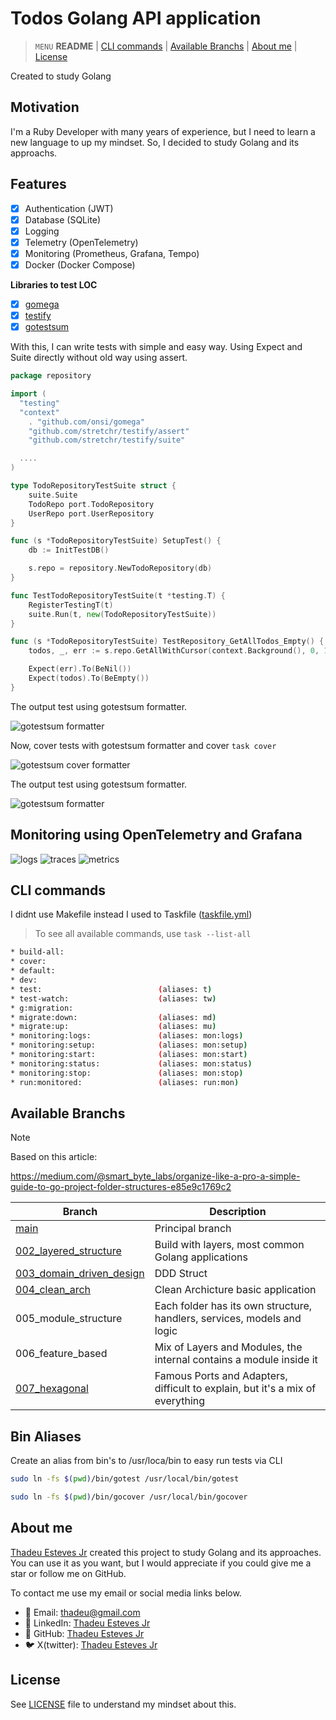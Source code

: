 # Todos Golang API application

> `MENU` **README** | [CLI commands](#cli-commands) | [Available Branchs](#available-branchs) | [About me](#about-me) | [License](#license)

Created to study Golang

## Motivation

I'm a Ruby Developer with many years of experience, but I need to learn a new language to up my mindset. So, I decided to study Golang and its approachs.

## Features

- [x] Authentication (JWT)
- [x] Database (SQLite)
- [x] Logging
- [x] Telemetry (OpenTelemetry)
- [x] Monitoring (Prometheus, Grafana, Tempo)
- [x] Docker (Docker Compose)

**Libraries to test LOC**

- [x] [gomega](https://github.com/onsi/gomega)
- [x] [testify](https://github.com/stretchr/testify)
- [x] [gotestsum](https://github.com/gotestyourself/gotestsum)

With this, I can write tests with simple and easy way. Using Expect and Suite directly without old way using assert.

```go
package repository

import (
  "testing"
  "context"
	. "github.com/onsi/gomega"
	"github.com/stretchr/testify/assert"
	"github.com/stretchr/testify/suite"

  ....
)

type TodoRepositoryTestSuite struct {
	suite.Suite
	TodoRepo port.TodoRepository
	UserRepo port.UserRepository
}

func (s *TodoRepositoryTestSuite) SetupTest() {
	db := InitTestDB()

	s.repo = repository.NewTodoRepository(db)
}

func TestTodoRepositoryTestSuite(t *testing.T) {
	RegisterTestingT(t)
	suite.Run(t, new(TodoRepositoryTestSuite))
}

func (s *TodoRepositoryTestSuite) TestRepository_GetAllTodos_Empty() {
	todos, _, err := s.repo.GetAllWithCursor(context.Background(), 0, 10, "")

	Expect(err).To(BeNil())
	Expect(todos).To(BeEmpty())
}
```

The output test using gotestsum formatter.

<img src="./images/gotestsum-formatter.png" alt="gotestsum formatter" />

Now, cover tests with gotestsum formatter and cover `task cover`

<img src="./images/gotestsum-cover.png" alt="gotestsum cover formatter" />

The output test using gotestsum formatter.

<img src="./images/gotestsum-formatter.png" alt="gotestsum formatter" />

## Monitoring using OpenTelemetry and Grafana

<img src="./images/grafana-logs.png" alt="logs" />
<img src="./images/grafana-traces.png" alt="traces" />
<img src="./images/grafana-metrics.png" alt="metrics" />

## CLI commands

I didnt use Makefile instead I used to Taskfile ([taskfile.yml](taskfile.yml))

> To see all available commands, use `task --list-all`

```bash
* build-all:
* cover:
* default:  
* dev: 
* test:                          (aliases: t)
* test-watch:                    (aliases: tw)
* g:migration:             
* migrate:down:                  (aliases: md)
* migrate:up:                    (aliases: mu)
* monitoring:logs:               (aliases: mon:logs)
* monitoring:setup:              (aliases: mon:setup)
* monitoring:start:              (aliases: mon:start)
* monitoring:status:             (aliases: mon:status)
* monitoring:stop:               (aliases: mon:stop)
* run:monitored:                 (aliases: run:mon)
```

## Available Branchs

> [!NOTE]
> Based on this article:
> 
> https://medium.com/@smart_byte_labs/organize-like-a-pro-a-simple-guide-to-go-project-folder-structures-e85e9c1769c2

| Branch | Description |
| ------ | ------------ |
| [main](https://github.com/thadeu/todos_api_golang/tree/main) | Principal branch |
| [002_layered_structure](https://github.com/thadeu/todos_api_golang/tree/002_layered_structure) | Build with layers, most common Golang applications |
| [003_domain_driven_design](https://github.com/thadeu/todos_api_golang/tree/003_domain_driven_design) | DDD Struct |
| [004_clean_arch](https://github.com/thadeu/todos_api_golang/tree/004_clean_arch) | Clean Archicture basic application |
| 005_module_structure | Each folder has its own structure, handlers, services, models and logic |
| 006_feature_based | Mix of Layers and Modules, the internal contains a module inside it |
| [007_hexagonal](https://github.com/thadeu/todos_api_golang/tree/007_hexagonal_architecture) | Famous Ports and Adapters, difficult to explain, but it's a mix of everything |

## Bin Aliases

Create an alias from bin's to /usr/loca/bin to easy run tests via CLI

```bash
sudo ln -fs $(pwd)/bin/gotest /usr/local/bin/gotest

sudo ln -fs $(pwd)/bin/gocover /usr/local/bin/gocover
```

## About me

[Thadeu Esteves Jr](https://github.com/thadeu) created this project to study Golang and its approaches. You can use it as you want, but I would appreciate if you could give me a star or follow me on GitHub.

To contact me use my email or social media links below.

- 📨 Email: [thadeu@gmail.com](mailto:dev@thadeu.org)
- 🔗 LinkedIn: [Thadeu Esteves Jr](http://linkedin.com/in/thadeuestevesjr)
- 🐙 GitHub: [Thadeu Esteves Jr](https://github.com/thadeu)
- 🐦 X(twitter): [Thadeu Esteves Jr](https://x.com/iamthadeu)

## License

See [LICENSE](LICENSE) file to understand my mindset about this.